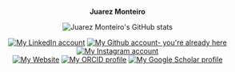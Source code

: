 <p align="center">
  <b>Juarez Monteiro</b> <br />
</p>

<p align="center">
  <img src="https://github-readme-stats.vercel.app/api?username=jrzmnt&theme=synthwave&show_icons=true" alt="Juarez Monteiro's GitHub stats" />
</p>

<p align="center">
  <a href="https://linkedin.com/in/juarez-monteiro/"><img src="https://img.shields.io/badge/LinkedIn-0077B5?style=for-the-badge&logo=linkedin&logoColor=white" alt="My LinkedIn account" /></a>
  <a href="https://github.com/jrzmnt"><img src="https://img.shields.io/badge/GitHub-100000?style=for-the-badge&logo=github&logoColor=white" alt="My Github account- you're already here" /></a>
  <!--<a href="https://twitter.com/anibalsolon"><img src="https://img.shields.io/badge/Twitter-1DA1F2?style=for-the-badge&logo=twitter&logoColor=white" alt="My Twitter account" /></a>-->
  <a href="https://instagram.com/juarezzzmonteiro"><img src="https://img.shields.io/badge/Instagram-E4405F?style=for-the-badge&logo=instagram&logoColor=white" alt="My Instagram account" /></a><br />
  <a href="https://jrzmnt.github.io"><img src="https://img.shields.io/badge/website-39424b?style=for-the-badge&logo=About.me&logoColor=white" alt="My Website" /></a>
  <a href="https://orcid.org/0000-0002-8831-5343"><img src="https://img.shields.io/badge/ORCID-a6ce39?style=for-the-badge&logo=ORCID&logoColor=white" alt="My ORCID profile" /></a>
  <a href="https://scholar.google.com.br/citations?user=LVhKmIIAAAAJ"><img src="https://img.shields.io/badge/Scholar-4285f4?style=for-the-badge&logo=Google%20Scholar&logoColor=white" alt="My Google Scholar profile" /></a>
</p>
